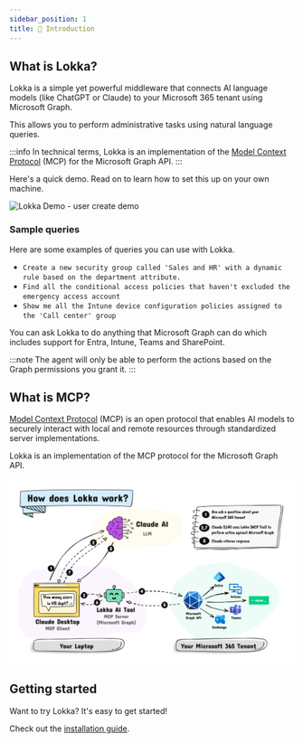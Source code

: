 ```yaml
---
sidebar_position: 1
title: 🤖 Introduction
---
```


## What is Lokka?

Lokka is a simple yet powerful middleware that connects AI language models (like ChatGPT or Claude) to your Microsoft 365 tenant using Microsoft Graph.

This allows you to perform administrative tasks using natural language queries.

:::info
In technical terms, Lokka is an implementation of the [Model Context Protocol](https://modelcontextprotocol.io/introduction) (MCP) for the Microsoft Graph API.
:::

Here's a quick demo. Read on to learn how to set this up on your own machine.

<img src="https://github.com/merill/lokka/blob/main/assets/lokka-demo-1.gif?raw=true" alt="Lokka Demo - user create demo" width="500"/>

### Sample queries

Here are some examples of queries you can use with Lokka.

- `Create a new security group called 'Sales and HR' with a dynamic rule based on the department attribute.`
- `Find all the conditional access policies that haven't excluded the emergency access account`
- `Show me all the Intune device configuration policies assigned to the 'Call center' group`

You can ask Lokka to do anything that Microsoft Graph can do which includes support for Entra, Intune, Teams and SharePoint.

:::note
The agent will only be able to perform the actions based on the Graph permissions you grant it.
:::

## What is MCP?

[Model Context Protocol](https://modelcontextprotocol.io/introduction) (MCP) is an open protocol that enables AI models to securely interact with local and remote resources through standardized server implementations.

Lokka is an implementation of the MCP protocol for the Microsoft Graph API.

![How does Lokka work?](./assets/how-does-lokka-mcp-server-work.png)

## Getting started

Want to try Lokka? It's easy to get started!

Check out the [installation guide](./install).
